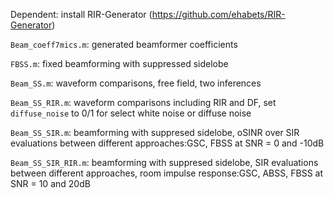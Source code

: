 Dependent: install RIR-Generator (https://github.com/ehabets/RIR-Generator)

`Beam_coeff7mics.m`: generated beamformer coefficients 

`FBSS.m`: fixed beamforming with suppressed sidelobe

`Beam_SS.m`: waveform comparisons, free field, two inferences

`Beam_SS_RIR.m`: waveform comparisons including RIR and DF, set `diffuse_noise` to 0/1 for select white noise or diffuse noise

`Beam_SS_SIR.m`: beamforming with suppresed sidelobe, oSINR over SIR evaluations between different approaches:GSC, FBSS at SNR = 0 and -10dB

`Beam_SS_SIR_RIR.m`: beamforming with suppresed sidelobe, SIR evaluations between different approaches, room impulse response:GSC, ABSS, FBSS at SNR = 10 and 20dB
